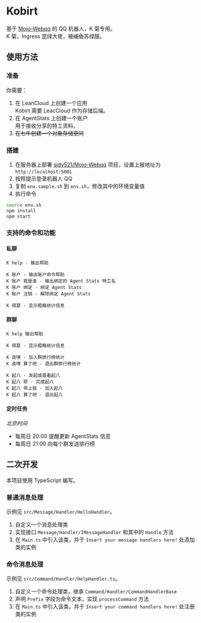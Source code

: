 # Kobirt
基于 [Mojo-Webqq](https://github.com/sjdy521/Mojo-Webqq) 的 QQ 机器人，K 菊专用。  
K 菊，Ingress 昆绿大佬，被<del>咸鱼</del>苏绿膜。

## 使用方法
### 准备
你需要：

1. 在 LeanCloud 上创建一个应用  
Kobirt 需要 LeacCloud 作为存储后端。
2. 在 AgentStats 上创建一个账户  
用于接收分享的特工资料。
3. <del>在七牛创建一个对象存储空间</del>

### 搭建
1. 在服务器上部署 [sjdy521/Mojo-Webqq](https://github.com/sjdy521/Mojo-Webqq) 项目，设置上报地址为 `http://localhost:5001`
2. 按照提示登录机器人 QQ
3. 复制 `env.sample.sh` 到 `env.sh`，修改其中的环境变量值
4. 执行命令
```sh
source env.sh
npm install
npm start
```

### 支持的命令和功能
#### 私聊
```
K help - 输出帮助

K 账户 - 输出账户命令帮助
K 账户 我是谁 - 输出绑定的 Agent Stats 特工名
K 账户 绑定 - 绑定 Agent Stats
K 账户 注销 - 解除绑定 Agent Stats

K 得瑟 - 显示粗略统计信息
```
#### 群聊
```
K help 输出帮助

K 得瑟 - 显示粗略统计信息

K 诶嘿 - 加入群排行榜统计
K 诶嘿 算了吧 - 退出群排行榜统计

K 起八 - 发起或查看起八
K 起八 耶 - 完成起八
K 起八 带上我 - 加入起八
K 起八 算了吧 - 退出起八
```
#### 定时任务
*北京时间*
- 每周日 20:00 提醒更新 AgentStats 信息
- 每周日 21:00 向每个群发送排行榜

## 二次开发
本项目使用 TypeScript 编写。
### 普通消息处理
示例见 `src/Message/Handler/HelloHandler`。

1. 自定义一个消息处理类
2. 实现接口 `Message/Handler/IMessageHandler` 和其中的 `Handle` 方法
3. 在 `Main.ts` 中引入该类，并于 `Insert your message handlers here!` 处添加类的实例

### 命令消息处理
示例见 `src/Command/Handler/HelpHandler.ts`。

1. 自定义一个命令处理类，继承 `Command/Handler/CommandHandlerBase`
2. 声明 `Prefix` 字段为命令文本，实现 `processCommand` 方法
3. 在 `Main.ts` 中引入该类，并于 `Insert your command handlers here!` 处注册类的实例

